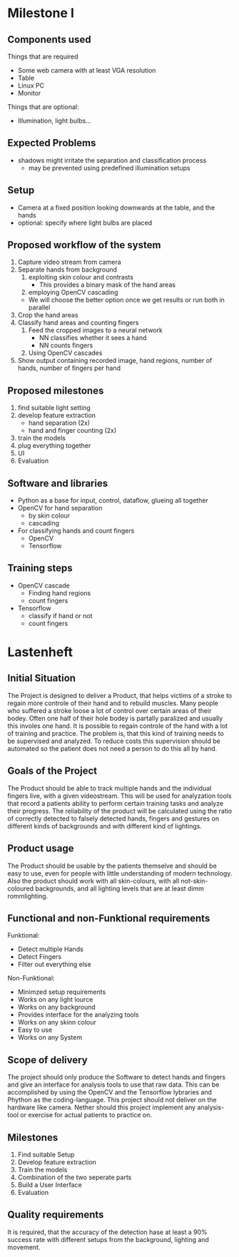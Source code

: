 # Milestone I

## Components used
Things that are required
- Some web camera with at least VGA resolution
- Table
- Linux PC
- Monitor

Things that are optional:
- Illumination, light bulbs...

## Expected Problems
- shadows might irritate the separation and classification process
  - may be prevented using predefined illumination setups

## Setup
- Camera at a fixed position looking downwards at the table, and the hands
- optional: specify where light bulbs are placed

## Proposed workflow of the system
1. Capture video stream from camera
2. Separate hands from background 
    1. exploiting skin colour and contrasts
        - This provides a binary mask of the hand areas
    2. employing OpenCV cascading
    - We will choose the better option once we get results or run both in parallel  
3. Crop the hand areas
4. Classify hand areas and counting fingers
    1. Feed the cropped images to a neural network
        - NN classifies whether it sees a hand
        - NN counts fingers 
    2. Using OpenCV cascades
7. Show output containing recorded image, hand regions, number of hands, number of fingers per hand

## Proposed milestones
1. find suitable light setting
2. develop feature extraction
    - hand separation (2x)
    - hand and finger counting (2x)
3. train the models
4. plug everything together
5. UI
6. Evaluation

## Software and libraries
- Python as a base for input, control, dataflow, glueing all together
- OpenCV for hand separation
    - by skin colour
    - cascading
- For classifying hands and count fingers
    - OpenCV
    - Tensorflow

## Training steps
- OpenCV cascade
    - Finding hand regions
    - count fingers
- Tensorflow
    - classify if hand or not
    - count fingers



# Lastenheft

## Initial Situation
The Project is designed to deliver a Product, that helps victims of a stroke to regain more controle of their hand and to rebuild muscles. 
Many people who suffered a stroke loose a lot of control over certain areas of their bodey. Often one half of their hole bodey is partally paralized and usually this involes one hand. 
It is possible to regain controle of the hand with a lot of training and practice. The problem is, that this kind of training needs to be supervised and analyzed. To reduce costs this supervision should be automated so the patient does not need a person to do this all by hand. 

## Goals of the Project
The Product should be able to track multiple hands and the individual fingers live, with a given videostream.
This will be used for analyzation tools that record a patients ability to perform certain training tasks and analyze their progress. 
The reliability of the product will be calculated using the ratio of correctly detected to falsely detected hands, fingers and gestures on different kinds of backgrounds and with different kind of lightings.

## Product usage
The Product should be usable by the patients themselve and should be easy to use, even for people with little understanding of modern technology.
Also the product should work with all skin-colours, with all not-skin-coloured backgrounds, and all lighting levels that are at least dimm rommlighting.

## Functional and non-Funktional requirements

Funktional:
- Detect multiple Hands
- Detect Fingers
- Filter out everything else

Non-Funktional:
- Minimzed setup requirements
- Works on any light lource
- Works on any background
- Provides interface for the analyzing tools
- Works on any skinn colour
- Easy to use
- Works on any System


## Scope of delivery
The project should only produce the Software to detect hands and fingers and give an interface for analysis tools to use that raw data.
This can be accomplished by using the OpenCV and the Tensorflow lybraries and Phython as the coding-language.
This project should not deliver on the hardware like camera. Nether should this project implement any analysis-tool or exercise for actual patients to practice on.

## Milestones
1. Find suitable Setup
2. Develop feature extraction
3. Train the models
4. Combination of the two seperate parts
5. Build a User Interface
6. Evaluation

## Quality requirements
It is required, that the accuracy of the detection hase at least a 90% success rate with different setups from the background, lighting and movement.
